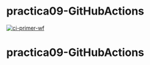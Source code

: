 # practica09-GitHubActions
[![ci-primer-wf](https://github.com/paascorb/practica09-GitHubActions/actions/workflows/ci-primer-wf.yml/badge.svg)](https://github.com/paascorb/practica09-GitHubActions/actions/workflows/ci-primer-wf.yml)
# practica09-GitHubActions
